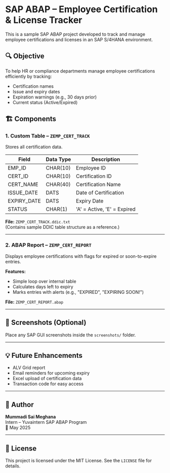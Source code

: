 # SAP ABAP – Employee Certification & License Tracker

This is a sample SAP ABAP project developed to track and manage employee certifications and licenses in an SAP S/4HANA environment.

## 🔍 Objective

To help HR or compliance departments manage employee certifications efficiently by tracking:
- Certification names
- Issue and expiry dates
- Expiration warnings (e.g., 30 days prior)
- Current status (Active/Expired)

## 🏗️ Components

### 1. Custom Table – `ZEMP_CERT_TRACK`
Stores all certification data.

| Field        | Data Type | Description               |
|--------------|-----------|---------------------------|
| EMP_ID       | CHAR(10)  | Employee ID               |
| CERT_ID      | CHAR(10)  | Certification ID          |
| CERT_NAME    | CHAR(40)  | Certification Name        |
| ISSUE_DATE   | DATS      | Date of Certification     |
| EXPIRY_DATE  | DATS      | Expiry Date               |
| STATUS       | CHAR(1)   | 'A' = Active, 'E' = Expired|

**File:** `ZEMP_CERT_TRACK.ddic.txt`  
(Contains sample DDIC table structure as a reference.)

---

### 2. ABAP Report – `ZEMP_CERT_REPORT`
Displays employee certifications with flags for expired or soon-to-expire entries.

**Features:**
- Simple loop over internal table
- Calculates days left to expiry
- Marks entries with alerts (e.g., "EXPIRED", "EXPIRING SOON!")

**File:** `ZEMP_CERT_REPORT.abap`

---

## 📸 Screenshots (Optional)
Place any SAP GUI screenshots inside the `screenshots/` folder.

---

## 💡 Future Enhancements
- ALV Grid report
- Email reminders for upcoming expiry
- Excel upload of certification data
- Transaction code for easy access

---

## 👤 Author
**Mummadi Sai Meghana**  
Intern – Yuvaintern SAP ABAP Program  
📅 May 2025

---

## 📄 License
This project is licensed under the MIT License. See the `LICENSE` file for details.
